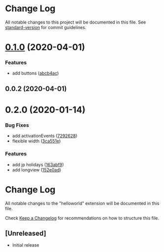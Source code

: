 # Change Log

All notable changes to this project will be documented in this file. See [standard-version](https://github.com/conventional-changelog/standard-version) for commit guidelines.

<a name="0.1.0"></a>
# [0.1.0](https://github.com/anydown/vscode-anydown/compare/v0.0.2...v0.1.0) (2020-04-01)


### Features

* add buttons ([abcb4ac](https://github.com/anydown/vscode-anydown/commit/abcb4ac))



<a name="0.0.2"></a>
## 0.0.2 (2020-04-01)



<a name="0.2.0"></a>
# 0.2.0 (2020-01-14)


### Bug Fixes

* add activationEvents ([7292628](https://github.com/anydown/vscode-ganttdown/commit/7292628))
* flexible width ([3ca551e](https://github.com/anydown/vscode-ganttdown/commit/3ca551e))


### Features

* add jp holidays ([163abf9](https://github.com/anydown/vscode-ganttdown/commit/163abf9))
* add longview ([152e0ad](https://github.com/anydown/vscode-ganttdown/commit/152e0ad))



# Change Log

All notable changes to the "helloworld" extension will be documented in this file.

Check [Keep a Changelog](http://keepachangelog.com/) for recommendations on how to structure this file.

## [Unreleased]

- Initial release